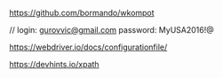 https://github.com/bormando/wkompot

// login: gurovvic@gmail.com password: MyUSA2016!@

https://webdriver.io/docs/configurationfile/

https://devhints.io/xpath


